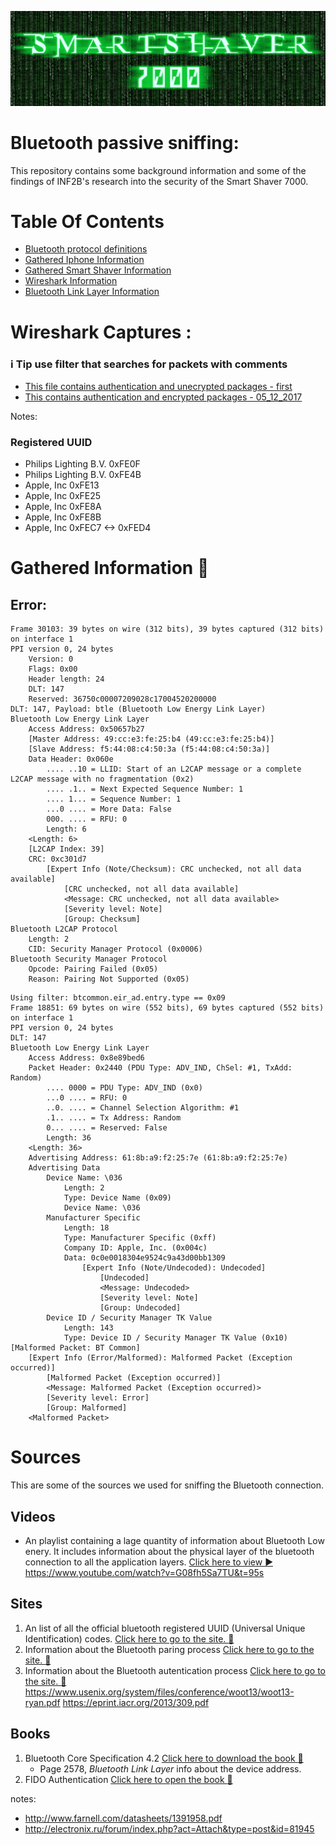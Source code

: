 ![](resources/smartshaver.png)
# Bluetooth passive sniffing:
This repository contains some background information and some of the findings of INF2B's
research into the security of the Smart Shaver 7000.

# Table Of Contents
 - [Bluetooth protocol definitions](Definitions.md)
 - [Gathered Iphone Information](Iphone_Information.md)
 - [Gathered Smart Shaver Information](Smartshaver_Information.md)
 - [Wireshark Information](WiresharkFilters.md)
 - [Bluetooth Link Layer Information](BluetoothLinkLayer_Information.md)

# Wireshark Captures :
### :information_source: Tip use filter that searches for packets with comments
 - [This file contains authentication and unecrypted packages - first](Captures/Joris/FirstCapture.pcapng)
 - [This contains authentication and encrypted packages - 05_12_2017](Captures/Joris/Capture_05_12_2017.pcapng)

Notes:

### Registered UUID

- Philips Lighting B.V. 0xFE0F
- Philips Lighting B.V. 0xFE4B
- Apple, Inc 0xFE13
- Apple, Inc 0xFE25
- Apple, Inc 0xFE8A
- Apple, Inc 0xFE8B
- Apple, Inc 0xFEC7 <-> 0xFED4

# Gathered Information :key:


## Error:

```
Frame 30103: 39 bytes on wire (312 bits), 39 bytes captured (312 bits) on interface 1
PPI version 0, 24 bytes
    Version: 0
    Flags: 0x00
    Header length: 24
    DLT: 147
    Reserved: 36750c00007209028c17004520200000
DLT: 147, Payload: btle (Bluetooth Low Energy Link Layer)
Bluetooth Low Energy Link Layer
    Access Address: 0x50657b27
    [Master Address: 49:cc:e3:fe:25:b4 (49:cc:e3:fe:25:b4)]
    [Slave Address: f5:44:08:c4:50:3a (f5:44:08:c4:50:3a)]
    Data Header: 0x060e
        .... ..10 = LLID: Start of an L2CAP message or a complete L2CAP message with no fragmentation (0x2)
        .... .1.. = Next Expected Sequence Number: 1
        .... 1... = Sequence Number: 1
        ...0 .... = More Data: False
        000. .... = RFU: 0
        Length: 6
    <Length: 6>
    [L2CAP Index: 39]
    CRC: 0xc301d7
        [Expert Info (Note/Checksum): CRC unchecked, not all data available]
            [CRC unchecked, not all data available]
            <Message: CRC unchecked, not all data available>
            [Severity level: Note]
            [Group: Checksum]
Bluetooth L2CAP Protocol
    Length: 2
    CID: Security Manager Protocol (0x0006)
Bluetooth Security Manager Protocol
    Opcode: Pairing Failed (0x05)
    Reason: Pairing Not Supported (0x05)
```

```
Using filter: btcommon.eir_ad.entry.type == 0x09
Frame 18851: 69 bytes on wire (552 bits), 69 bytes captured (552 bits) on interface 1
PPI version 0, 24 bytes
DLT: 147
Bluetooth Low Energy Link Layer
    Access Address: 0x8e89bed6
    Packet Header: 0x2440 (PDU Type: ADV_IND, ChSel: #1, TxAdd: Random)
        .... 0000 = PDU Type: ADV_IND (0x0)
        ...0 .... = RFU: 0
        ..0. .... = Channel Selection Algorithm: #1
        .1.. .... = Tx Address: Random
        0... .... = Reserved: False
        Length: 36
    <Length: 36>
    Advertising Address: 61:8b:a9:f2:25:7e (61:8b:a9:f2:25:7e)
    Advertising Data
        Device Name: \036
            Length: 2
            Type: Device Name (0x09)
            Device Name: \036
        Manufacturer Specific
            Length: 18
            Type: Manufacturer Specific (0xff)
            Company ID: Apple, Inc. (0x004c)
            Data: 0c0e0018304e9524c9a43d00bb1309
                [Expert Info (Note/Undecoded): Undecoded]
                    [Undecoded]
                    <Message: Undecoded>
                    [Severity level: Note]
                    [Group: Undecoded]
        Device ID / Security Manager TK Value
            Length: 143
            Type: Device ID / Security Manager TK Value (0x10)
[Malformed Packet: BT Common]
    [Expert Info (Error/Malformed): Malformed Packet (Exception occurred)]
        [Malformed Packet (Exception occurred)]
        <Message: Malformed Packet (Exception occurred)>
        [Severity level: Error]
        [Group: Malformed]
    <Malformed Packet>
```

# Sources
This are some of the sources we used for sniffing the Bluetooth connection.

## Videos

- An playlist containing a lage quantity of information about Bluetooth Low enery. It includes information
  about the physical layer of the bluetooth connection to all the application layers. [Click here to view :arrow_forward:](https://www.youtube.com/watch?v=QBI3zf-MhcA&list=PLSdxNjcHc0u9PdQSd3l3-gDJGzJ_eB50f)
https://www.youtube.com/watch?v=G08fh5Sa7TU&t=95s
## Sites

1. An list of all the official bluetooth registered UUID (Universal Unique Identification) codes. [Click here to go to the site. :link:](https://www.bluetooth.com/specifications/assigned-numbers/16-bit-uuids-for-members)
2. Information about the Bluetooth paring process [Click here to go to the site. :link:](https://blog.bluetooth.com/bluetooth-pairing-part-4)
3. Information about the Bluetooth autentication process [Click here to go to the site. :link:](http://eecatalog.com/IoT/2014/08/13/increasing-wireless-security-with-bluetooth-low-energy/)
https://www.usenix.org/system/files/conference/woot13/woot13-ryan.pdf
https://eprint.iacr.org/2013/309.pdf


## Books


1. Bluetooth Core Specification 4.2 [Click here to download the book :book:](https://www.bluetooth.org/DocMan/handlers/DownloadDoc.ashx?doc_id=286439)
    - Page 2578, _Bluetooth Link Layer_ info about the device address.
2. FIDO Authentication
     [Click here to open the book :book:](https://fidoalliance.org/wp-content/uploads/Bluetooth__NFC_Transport_for_FIDO_U2F.pdf)


notes:
- http://www.farnell.com/datasheets/1391958.pdf
- http://electronix.ru/forum/index.php?act=Attach&type=post&id=81945
